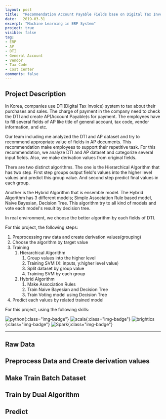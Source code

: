 ```yaml
---
layout: post
title:  "Recommendation Account Payable Fields base on Digital Tax Invoice(DTI)"
date:   2019-03-31
excerpt: "Machine Learning in ERP System"
project: true
visible: false
tag:
- ERP
- AP
- DTI
- General Account
- Vendor
- Tax Code
- Cost Center 
comments: false
---
```


## Project Description

In Korea, companies use DTI(Digital Tax Invoice) system to tax about their purchases and sales. The charge of payment in the company need to check the DTI and create AP(Account Payable)s for payment. The employees have to fill several fields of AP like title of general account, tax code, vendor information, and etc.

Our team including me analyzed the DTI and AP dataset and try to recommend appropriate value of fields in AP documents. This recommendation make employees to support their repetitive task. For this recommendation, we analyze DTI and AP dataset and categorize several input fields. Also, we make derivation values from original fields.

There are two distinct algorithms. The one is the Hierarchical Algorithm that has two step. First step groups  output field's values into the higher level values and predict this group value. And second step predict final values in each group. 

Another is the Hybrid Algorithm that is ensemble model. The Hybrid Algorithm has 3 different models; Simple Association Rule based model, Naive Bayesian, Decision Tree. This algorithm try to all kind of models and vote each model's result by decision tree.

In real environment, we choose the better algorithm by each fields of DTI.

For this project, the following steps: 

1. Preprocessing raw data and create derivation values(grouping)
2. Choose the algorithm by target value
3. Training
   1. Hierarchical Algorithm
      1. Group values into the higher level
      2. Training SVM (X: inputs, y:higher level value)
      3. Split dataset by group value
      4. Training SVM by each group
   2. Hybrid Algorithm
      1. Make Association Rules
      2. Train Naive Bayesian and Decision Tree
      3. Train Voting model using Decision Tree
4. Predict each values by related trained model

For this project, using the following skills:

![python](https://img.shields.io/badge/python-green.svg?logo=python&style=for-the-badge&colorB=AAAAAA){:class="img-badge"} ![scala](https://img.shields.io/badge/scala-green.svg?logo=scala&style=for-the-badge&colorB=AAAAAA){:class="img-badge"} ![brightics](https://img.shields.io/badge/Brightics-green.svg?logo=samsung&style=for-the-badge&colorB=AAAAAA){:class="img-badge"} ![Spark](https://img.shields.io/badge/Spark-green.svg?style=for-the-badge&colorB=AAAAAA){:class="img-badge"} 

----

## Raw Data

## Preprocess Data and Create derivation values

## Make Train Batch Dataset

##  Train by Dual Algorithm

## Predict